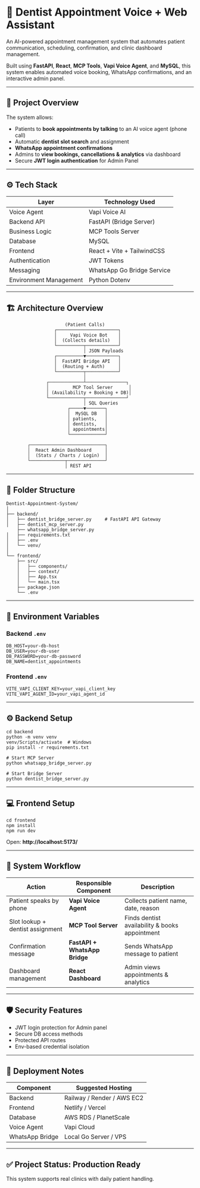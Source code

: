 
# 🦷 Dentist Appointment Voice + Web Assistant

An AI-powered appointment management system that automates patient communication, scheduling, confirmation, and clinic dashboard management.

Built using **FastAPI**, **React**, **MCP Tools**, **Vapi Voice Agent**, and **MySQL**, this system enables automated voice booking, WhatsApp confirmations, and an interactive admin panel.

---

## 🧠 Project Overview

The system allows:
- Patients to **book appointments by talking** to an AI voice agent (phone call)
- Automatic **dentist slot search** and assignment
- **WhatsApp appointment confirmations**
- Admins to **view bookings, cancellations & analytics** via dashboard
- Secure **JWT login authentication** for Admin Panel

---

## ⚙️ Tech Stack

| Layer | Technology Used |
|------|----------------|
| Voice Agent | Vapi Voice AI |
| Backend API | FastAPI (Bridge Server) |
| Business Logic | MCP Tools Server |
| Database | MySQL |
| Frontend | React + Vite + TailwindCSS |
| Authentication | JWT Tokens |
| Messaging | WhatsApp Go Bridge Service |
| Environment Management | Python Dotenv |

---

## 🏗️ Architecture Overview

```
                      (Patient Calls)
                  ┌───────────────────────┐
                  │     Vapi Voice Bot    │
                  │  (Collects details)   │
                  └──────────┬────────────┘
                             │ JSON Payloads
                  ┌──────────▼────────────┐
                  │  FastAPI Bridge API   │
                  │  (Routing + Auth)     │
                  └──────────┬────────────┘
                             │
               ┌─────────────┴───────────────┐
               │         MCP Tool Server      │
               │ (Availability + Booking + DB)│
               └─────────────┬───────────────┘
                             │ SQL Queries
                       ┌─────▼───────┐
                       │  MySQL DB   │
                       │ patients,   │
                       │ dentists,   │
                       │ appointments│
                       └─────────────┘

        ┌────────────────────────────┐
        │  React Admin Dashboard     │
        │  (Stats / Charts / Login)  │
        └─────────────┬──────────────┘
                      │ REST API
```

---

## 🧩 Folder Structure

```
Dentist-Appointment-System/
│
├── backend/
│   ├── dentist_bridge_server.py     # FastAPI API Gateway
│   ├── dentist_mcp_server.py
    ├── whatsapp_bridge_server.py  
│   ├── requirements.txt
│   ├── .env
│   └── venv/
│
└── frontend/
    ├── src/
    │   ├── components/
    │   ├── context/
    │   ├── App.tsx
    │   └── main.tsx
    ├── package.json
    └── .env
```

---

## 🔑 Environment Variables

### Backend `.env`
```
DB_HOST=your-db-host
DB_USER=your-db-user
DB_PASSWORD=your-db-password
DB_NAME=dentist_appointments
```

### Frontend `.env`
```
VITE_VAPI_CLIENT_KEY=your_vapi_client_key
VITE_VAPI_AGENT_ID=your_vapi_agent_id
```

---

## ⚙️ Backend Setup

```
cd backend
python -m venv venv
venv/Scripts/activate  # Windows
pip install -r requirements.txt

# Start MCP Server
python whatsapp_bridge_server.py

# Start Bridge Server
python dentist_bridge_server.py
```

---

## 💻 Frontend Setup

```
cd frontend
npm install
npm run dev
```
Open: **http://localhost:5173/**

---

## 🧠 System Workflow

| Action | Responsible Component | Description |
|--------|------------------------|-------------|
| Patient speaks by phone | **Vapi Voice Agent** | Collects patient name, date, reason |
| Slot lookup + dentist assignment | **MCP Tool Server** | Finds dentist availability & books appointment |
| Confirmation message | **FastAPI + WhatsApp Bridge** | Sends WhatsApp message to patient |
| Dashboard management | **React Dashboard** | Admin views appointments & analytics |

---

## 🛡 Security Features

- JWT login protection for Admin panel
- Secure DB access methods
- Protected API routes
- Env-based credential isolation

---

## 🚀 Deployment Notes

| Component | Suggested Hosting |
|---------|------------------|
| Backend | Railway / Render / AWS EC2 |
| Frontend | Netlify / Vercel |
| Database | AWS RDS / PlanetScale |
| Voice Agent | Vapi Cloud |
| WhatsApp Bridge | Local Go Server / VPS |

---

## ✅ Project Status: Production Ready
This system supports real clinics with daily patient handling.

